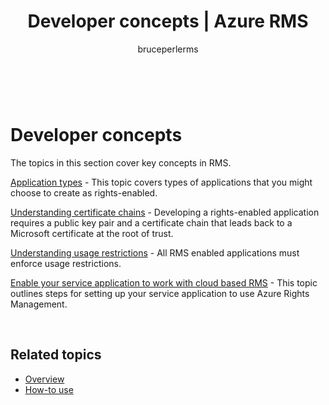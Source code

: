 ﻿---
# required metadata

title: Developer concepts | Azure RMS
description: The topics in this section cover key concepts in RMS.
keywords:
author: bruceperlerms
manager: mbaldwin
ms.date: 04/28/2016
ms.topic: article
ms.prod: azure
ms.service: rights-management
ms.technology: techgroup-identity
ms.assetid: 20d3d9a4-f66e-4dfa-8c76-29e18f49eb0d

# optional metadata

#ROBOTS:
audience: developer
#ms.devlang:
ms.reviewer: shubhamp
ms.suite: ems
#ms.tgt_pltfrm:
#ms.custom:

---

﻿
# Developer concepts

The topics in this section cover key concepts in RMS.

[Application types](application_types.md) - This topic covers types of applications that you might choose to create as rights-enabled.

[Understanding certificate chains](understanding_certificate_chains.md) - Developing a rights-enabled application requires a public key pair and a certificate chain that leads back to a Microsoft certificate at the root of trust.

[Understanding usage restrictions](understanding-usage-restrictions.md) - All RMS enabled applications must enforce usage restrictions.

[Enable your service application to work with cloud based RMS](how-to-use-file-api-with-aadrm-cloud.md) - This topic outlines steps for setting up your service application to use Azure Rights Management.

 

## Related topics ##
- [Overview](ad-rms-overview.md)
- [How-to use](how-to-use-msipc.md)
 

 
